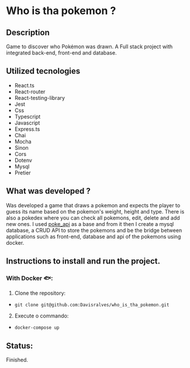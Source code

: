 # Who is tha pokemon ?

## Description
Game to discover who Pokémon was drawn. A Full stack project with integrated back-end, front-end and database.

## Utilized tecnologies
 * React.ts
 * React-router
 * React-testing-library
 * Jest
 * Css
 * Typescript
 * Javascript
 * Express.ts
 * Chai
 * Mocha
 * Sinon
 * Cors
 * Dotenv
 * Mysql
 * Pretier


## What was developed ?
Was developed a game that draws a pokemon and expects the player to guess its name based on the pokemon's weight, height and type. There is also a pokedex where you can check all pokemons, edit, delete and add new ones. I used [poke_api](https://pokeapi.co/) as a base and from it then I create a mysql database, a CRUD API to store the pokemons and be the bridge between applications such as front-end, database and api of the pokemons using docker.

## Instructions to install and run the project.

### With Docker 🐟:
1. Clone the repository:
* ```git clone git@github.com:Davisralves/who_is_tha_pokemon.git ```
2. Execute o commando: 
* ``` docker-compose up ```
    
## Status: 
Finished.
